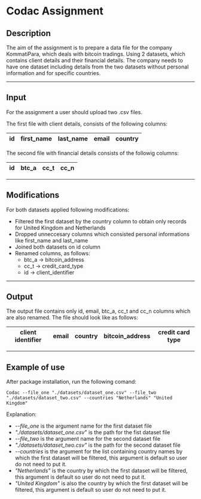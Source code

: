 # Codac Assignment
## Description 
The aim of the assignment is to prepare a data file for the company KommatiPara, which deals with bitcoin tradings. 
Using 2 datasets, which contains client details and their financial details. The company needs to have one dataset including details from the two datasets without personal information and for specific countries.

--------------------------------------------------------
## Input 
For the assignment a user should upload two .csv files.

The first file with client details, consists of the following columns:

| id | first_name | last_name | email | country |
|----|------------|-----------|-------|---------|

The second file with financial details consists of the followig columns:

| id | btc_a | cc_t | cc_n | 
|----|-------|------|------|

--------------------------------------------------------
## Modifications
For both datasets applied following modifications:
* Filtered the first dataset by the country column to obtain only records for United Kingdom and Netherlands
* Dropped unneccesary columns which consisted personal informations like first_name and last_name
* Joined both datasets on id column
* Renamed columns, as follows:
    - btc_a -> bitcoin_address
    - cc_t -> credit_card_type
    - id -> client_identifier

--------------------------------------------------------
## Output
The output file contains only id, email, btc_a, cc_t and cc_n columns which are also renamed. The file should look like as follows:

| client identifier | email | country | bitcoin_address | credit card type |
|-------------------|-------|---------|-----------------|------------------|
--------------------------------------------------------

## Example of use
After package installation, run the following comand:
```
Codac --file_one "./datasets/dataset_one.csv" --file_two "./datasets/dataset_two.csv" --countries "Netherlands" "United Kingdom"
```
Explanation:
* _--file_one_ is the argument name for the first dataset file
* _"./datasets/dataset_one.csv_" is the path for the fist dataset file
* _--file_two_ is the argument name for the second dataset file
* _"./datasets/dataset_two.csv"_ is the path for the second dataset file
* _--countries_ is the argument for the list containing country names by which the first dataset will be filtered, this argument is default so user do not need to put it.
* _"Netherlands"_ is the country by which the first dataset will be filtered, this argument is default so user do not need to put it.
* _"United Kingdom"_ is also the country by which the first dataset will be filtered, this argument is default so user do not need to put it.



